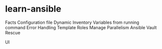 # learn-ansible

Facts
Configuration file 
Dynamic Inventory 
Variables from running command 
Error Handling 
Template 
Roles
Manage Parallelism 
Ansible Vault 
Rescue 

UI 

